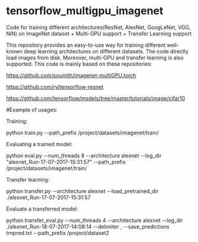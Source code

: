 # tensorflow_multigpu_imagenet
Code for training different architectures(ResNet, AlexNet, GoogLeNet, VGG, NiN) on ImageNet dataset + Multi-GPU support + Transfer Learning support

This repository provides an easy-to-use way for training different well-known deep learning architectures on different datasets.
The code directly load images from disk. Moreover, multi-GPU and transfer learning is also supported.
This code is mainly based on these repositories:

https://github.com/soumith/imagenet-multiGPU.torch

https://github.com/ry/tensorflow-resnet

https://github.com/tensorflow/models/tree/master/tutorials/image/cifar10



#Example of usages:

Training:

python train.py --path_prefix /project/datasets/imagenet/train/

Evaluating a trained model:

python eval.py --num_threads 8 --architecture alexnet --log_dir "alexnet_Run-17-07-2017-15:31:57" --path_prefix /project/datasets/imagenet/train/

Transfer learning:

python transfer.py --architecture alexnet --load_pretrained_dir ./alexnet_Run-17-07-2017-15:31:57

Evaluate a transferred model:

python transfer_eval.py --num_threads 4 --architecture alexnet  --log_dir ./alexnet_Run-18-07-2017-14:08:14 --delimiter , --save_predictions trnpred.txt --path_prefix /project/dataset2
